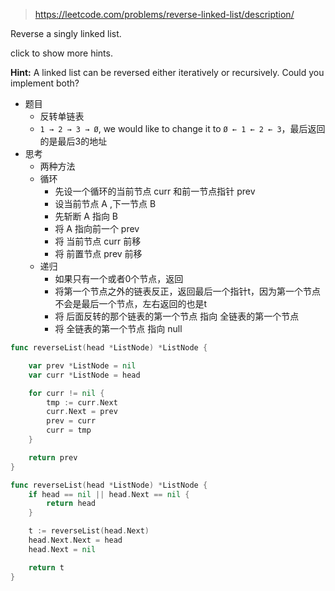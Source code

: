 > https://leetcode.com/problems/reverse-linked-list/description/

Reverse a singly linked list.

click to show more hints.

**Hint:**
A linked list can be reversed either iteratively or recursively. Could you implement both?

- 题目
  - 反转单链表
  - `1 → 2 → 3 → Ø`, we would like to change it to `Ø ← 1 ← 2 ← 3`，最后返回的是最后3的地址
- 思考
  - 两种方法
  - 循环
    - 先设一个循环的当前节点 curr 和前一节点指针 prev
    - 设当前节点 A ,下一节点 B
    - 先斩断 A 指向 B
    - 将 A 指向前一个 prev
    - 将 当前节点 curr 前移
    - 将 前置节点 prev 前移
  - 递归
    - 如果只有一个或者0个节点，返回
    - 将第一个节点之外的链表反正，返回最后一个指针t，因为第一个节点不会是最后一个节点，左右返回的也是t
    - 将 后面反转的那个链表的第一个节点 指向 全链表的第一个节点
    - 将 全链表的第一个节点 指向 null

```go
func reverseList(head *ListNode) *ListNode {

	var prev *ListNode = nil
	var curr *ListNode = head

	for curr != nil {
		tmp := curr.Next
		curr.Next = prev
		prev = curr
		curr = tmp
	}

	return prev
}
```


```go
func reverseList(head *ListNode) *ListNode {
	if head == nil || head.Next == nil {
		return head
	}

	t := reverseList(head.Next)
	head.Next.Next = head
	head.Next = nil

	return t
}
```